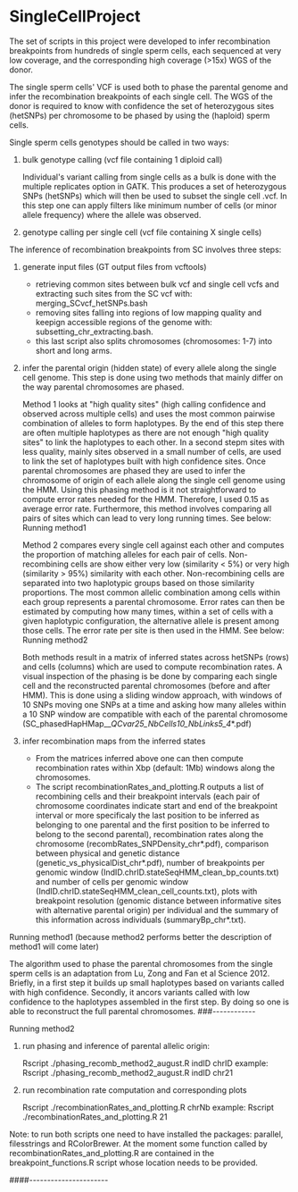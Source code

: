 # SingleCellProject
The set of scripts in this project were developed to infer recombination breakpoints from hundreds of single sperm cells, 
each sequenced at very low coverage, and the corresponding high coverage (>15x) WGS of the donor. 

The single sperm cells' VCF is used both to phase the parental genome and infer the recombination breakpoints of each single
cell. The WGS of the donor is required to know with confidence the set of heterozygous sites (hetSNPs) per chromosome to be phased by 
using the (haploid) sperm cells. 

Single sperm cells genotypes should be called in two ways:
1) bulk genotype calling (vcf file containing 1 diploid call)

   Individual's variant calling from single cells as a bulk is done with the multiple replicates option in GATK. This produces a set of heterozygous SNPs (hetSNPs) which will then be used to subset the single cell .vcf. In this step one can apply filters like minimum number of cells (or minor allele frequency) where the allele was observed.  

2) genotype calling per single cell (vcf file containing X single cells)



The inference of recombination breakpoints from SC involves three steps:

1) generate input files (GT output files from vcftools)
   - retrieving common sites between bulk vcf and single cell vcfs and extracting such sites from the SC vcf with: merging_SCvcf_hetSNPs.bash
   - removing sites falling into regions of low mapping quality and keepign accessible regions of the genome with: subsetting_chr_extracting.bash.
   - this last script also splits chromosomes (chromosomes: 1-7) into short and long arms.
   
2) infer the parental origin (hidden state) of every allele along the single cell genome.
   This step is done using two methods that mainly differ on the way parental chromosomes are phased. 
   
   Method 1 looks at "high quality sites" (high calling confidence and observed across multiple cells) and uses the most common pairwise combination of alleles to form haplotypes. By the end of this step there are often multiple haplotypes as there are not enough "high quality sites" to link the haplotypes to each other. In a second stepm sites with less quality, mainly sites observed in a small number of cells, are used to link the set of haplotypes built with high confidence sites. Once parental chromosomes are phased they are used to infer the chromosome of origin of each allele along the single cell genome using the HMM. Using this phasing method is it not straightforward to compute error rates needed for the HMM. Therefore, I used 0.15 as average error rate. Furthermore, this method involves comparing all pairs of sites which can lead to very long running times. See below: Running method1
   
      Method 2 compares every single cell against each other and computes the proportion of matching alleles for each pair of cells. Non-recombining cells are  show either very low (similarity < 5%) or very high (similarity > 95%) similarity with each other. Non-recombining cells are separated into two haplotypic groups based on those similarity proportions. The most common allelic combination among cells within each group represents a parental chromosome. Error rates can then be estimated by computing how many times, within a set of cells with a given haplotypic configuration, the alternative allele is present among those cells. The error rate per site is then used in the HMM. See below: Running method2
   
   Both methods result in a matrix of inferred states across hetSNPs (rows) and cells (columns) which are used to compute recombination rates. 
A visual inspection of the phasing is be done by comparing each single cell and the reconstructed parental chromosomes (before and after HMM). This is done using a sliding window approach, with windows of 10 SNPs moving one SNPs at a time and asking how many alleles within a 10 SNP window are compatible with each of the parental chromosome (SC_phasedHapHMap_<indID>_<chrTag>_QCvar25_NbCells10_NbLinks5_4_*.pdf)

   
3) infer recombination maps from the inferred states 
    
    - From the matrices inferred above one can then compute recombination rates within Xbp (default: 1Mb) windows along the chromosomes. 
    - The script recombinationRates_and_plotting.R outputs a list of recombining cells and their breakpoint intervals (each pair of chromosome coordinates indicate start and end of the breakpoint interval or more specificaly the last position to be inferred as belonging to one parental and the first position to be inferred to belong to the second parental), recombination rates along the chromosome (recombRates_SNPDensity_chr*.pdf), comparison between physical and genetic distance (genetic_vs_physicalDist_chr*.pdf), number of breakpoints per genomic window (IndID.chrID.stateSeqHMM_clean_bp_counts.txt) and number of cells per genomic window (IndID.chrID.stateSeqHMM_clean_cell_counts.txt), plots with breakpoint resolution (genomic distance between informative sites with alternative parental origin) per individual and the summary of this information across individuals (summaryBp_chr*.txt). 


Running method1
(because method2 performs better the description of method1 will come later)

The algorithm used to phase the parental chromosomes from the single sperm cells is an adaptation from Lu, Zong and Fan et al
Science 2012. Briefly, in a first step it builds up small haplotypes based on variants called with high confidence. Secondly, it
ancors variants called with low confidence to the haplotypes assembled in the first step. By doing so one is able to reconstruct
the full parental chromosomes. 
###------------

Running method2

1) run phasing and inference of parental allelic origin:
   
   Rscript ./phasing_recomb_method2_august.R indID chrID
   example: Rscript ./phasing_recomb_method2_august.R indID chr21

2) run recombination rate computation and corresponding plots

   Rscript ./recombinationRates_and_plotting.R chrNb
   example: Rscript ./recombinationRates_and_plotting.R 21

Note: to run both scripts one need to have installed the packages: parallel, filesstrings and RColorBrewer. At the moment some function called by 
recombinationRates_and_plotting.R are contained in the breakpoint_functions.R script whose location needs to be provided. 

####----------------------




